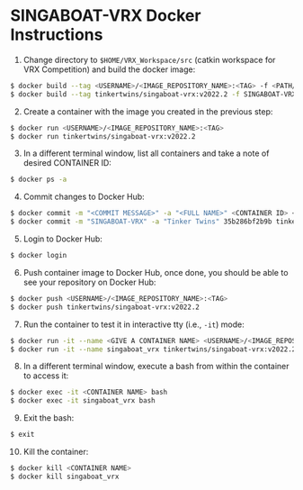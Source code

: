 # SINGABOAT-VRX Docker Instructions

1. Change directory to `$HOME/VRX_Workspace/src` (catkin workspace for VRX Competition) and build the docker image:
```bash
$ docker build --tag <USERNAME>/<IMAGE_REPOSITORY_NAME>:<TAG> -f <PATH/TO/DOCKERFILE> .
$ docker build --tag tinkertwins/singaboat-vrx:v2022.2 -f SINGABOAT-VRX/docker/Dockerfile .
```

2. Create a container with the image you created in the previous step:
```bash
$ docker run <USERNAME>/<IMAGE_REPOSITORY_NAME>:<TAG>
$ docker run tinkertwins/singaboat-vrx:v2022.2
```

3. In a different terminal window, list all containers and take a note of desired CONTAINER ID:
```bash
$ docker ps -a
```

4. Commit changes to Docker Hub:
```bash
$ docker commit -m "<COMMIT MESSAGE>" -a "<FULL NAME>" <CONTAINER ID> <USERNAME>/<IMAGE_REPOSITORY_NAME>:<TAG>
$ docker commit -m "SINGABOAT-VRX" -a "Tinker Twins" 35b286bf2b9b tinkertwins/singaboat-vrx:v2022.2
```

5. Login to Docker Hub:
```bash
$ docker login
```

6. Push container image to Docker Hub, once done, you should be able to see your repository on Docker Hub:
```bash
$ docker push <USERNAME>/<IMAGE_REPOSITORY_NAME>:<TAG>
$ docker push tinkertwins/singaboat-vrx:v2022.2
```

7. Run the container to test it in interactive tty (i.e., `-it`) mode:
```bash
$ docker run -it --name <GIVE A CONTAINER NAME> <USERNAME>/<IMAGE_REPOSITORY_NAME>:<TAG>
$ docker run -it --name singaboat_vrx tinkertwins/singaboat-vrx:v2022.2
```

8. In a different terminal window, execute a bash from within the container to access it:
```bash
$ docker exec -it <CONTAINER NAME> bash
$ docker exec -it singaboat_vrx bash
```

9. Exit the bash:
```bash
$ exit
```

10. Kill the container:
```bash
$ docker kill <CONTAINER NAME>
$ docker kill singaboat_vrx
```
